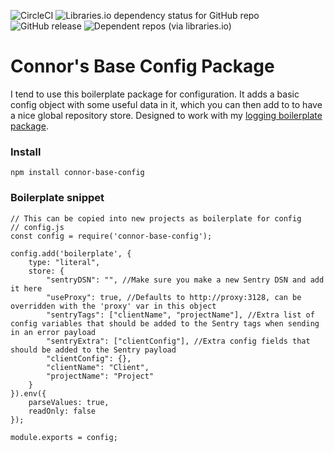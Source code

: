 ![CircleCI](https://img.shields.io/circleci/build/github/Makeshift/connor-base-config?style=plastic) ![Libraries.io dependency status for GitHub repo](https://img.shields.io/librariesio/github/makeshift/connor-base-config?style=plastic) ![GitHub release](https://img.shields.io/github/release/makeshift/connor-base-config?style=plastic) ![Dependent repos (via libraries.io)](https://img.shields.io/librariesio/dependent-repos/npm/connor-base-config?style=plastic)
# Connor's Base Config Package

I tend to use this boilerplate package for configuration. It adds a basic config object with some useful data in it, which you can then add to to have a nice global repository store. Designed to work with my [logging boilerplate package](https://github.com/Makeshift/connor-base-log).

### Install
`npm install connor-base-config`

### Boilerplate snippet
```
// This can be copied into new projects as boilerplate for config
// config.js
const config = require('connor-base-config');

config.add('boilerplate', {
    type: "literal",
    store: {
        "sentryDSN": "", //Make sure you make a new Sentry DSN and add it here
        "useProxy": true, //Defaults to http://proxy:3128, can be overridden with the 'proxy' var in this object
        "sentryTags": ["clientName", "projectName"], //Extra list of config variables that should be added to the Sentry tags when sending in an error payload
        "sentryExtra": ["clientConfig"], //Extra config fields that should be added to the Sentry payload
        "clientConfig": {},
        "clientName": "Client",
        "projectName": "Project"
    }
}).env({
    parseValues: true,
    readOnly: false
});

module.exports = config;
```